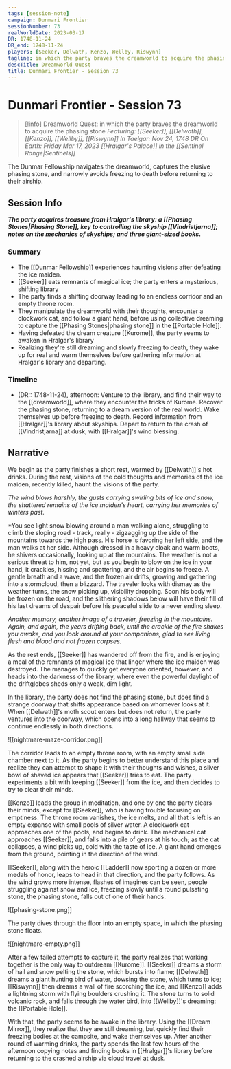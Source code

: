 ```yaml
---
tags: [session-note]
campaign: Dunmari Frontier
sessionNumber: 73
realWorldDate: 2023-03-17
DR: 1748-11-24
DR_end: 1748-11-24
players: [Seeker, Delwath, Kenzo, Wellby, Riswynn]
tagline: in which the party braves the dreamworld to acquire the phasing stone
descTitle: Dreamworld Quest
title: Dunmari Frontier - Session 73
---
```

# Dunmari Frontier - Session 73

>[!info] Dreamworld Quest: in which the party braves the dreamworld to acquire the phasing stone
> *Featuring: [[Seeker]], [[Delwath]], [[Kenzo]], [[Wellby]], [[Riswynn]]*
> *In Taelgar: Nov 24, 1748 DR*
> *On Earth: Friday Mar 17, 2023*
> *[[Hralgar's Palace]] in the [[Sentinel Range|Sentinels]]*

The Dunmar Fellowship navigates the dreamworld, captures the elusive phasing stone, and narrowly avoids freezing to death before returning to their airship.

## Session Info

***The party acquires treasure from Hralgar's library: a [[Phasing Stones|Phasing Stone]], key to controlling the skyship [[Vindristjarna]]; notes on the mechanics of skyships; and three giant-sized books.***
### Summary
- The [[Dunmar Fellowship]] experiences haunting visions after defeating the ice maiden.
- [[Seeker]] eats remnants of magical ice; the party enters a mysterious, shifting library
- The party finds a shifting doorway leading to an endless corridor and an empty throne room.
- They manipulate the dreamworld with their thoughts, encounter a clockwork cat, and follow a giant hand, before using collective dreaming to capture the [[Phasing Stones|phasing stone]] in the [[Portable Hole]].
- Having defeated the dream creature [[Kurome]], the party seems to awaken in Hralgar's library
- Realizing they're still dreaming and slowly freezing to death, they wake up for real and warm themselves before gathering information at Hralgar's library and departing.

### Timeline
- (DR:: 1748-11-24), afternoon: Venture to the library, and find their way to the [[dreamworld]], where they encounter the tricks of Kurome. Recover the phasing stone, returning to a dream version of the real world. Wake themselves up before freezing to death. Record information from [[Hralgar]]'s library about skyships. Depart to return to the crash of [[Vindristjarna]] at dusk, with [[Hralgar]]'s wind blessing.

## Narrative
We begin as the party finishes a short rest, warmed by [[Delwath]]'s hot drinks. During the rest, visions of the cold thoughts and memories of the ice maiden, recently killed, haunt the visions of the party.

*The wind blows harshly, the gusts carrying swirling bits of ice and snow, the shattered remains of the ice maiden's heart, carrying her memories of winters past.*

*You see light snow blowing around a man walking alone, struggling to climb the sloping road - track, really - zigzagging up the side of the mountains towards the high pass. His horse is favoring her left side, and the man walks at her side. Although dressed in a heavy cloak and warm boots, he shivers occasionally, looking up at the mountains. The weather is not a serious threat to him, not yet, but as you begin to blow on the ice in your hand, it crackles, hissing and spattering, and the air begins to freeze. A gentle breath and a wave, and the frozen air drifts, growing and gathering into a stormcloud, then a blizzard. The traveler looks with dismay as the weather turns, the snow picking up, visibility dropping. Soon his body will be frozen on the road, and the slithering shadows below will have their fill of his last dreams of despair before his peaceful slide to a never ending sleep. 

*Another memory, another image of a traveler, freezing in the mountains. Again, and again, the years drifting back, until the crackle of the fire shakes you awake, and you look around at your companions, glad to see living flesh and blood and not frozen corpses.*

As the rest ends, [[Seeker]] has wandered off from the fire, and is enjoying a meal of the remnants of magical ice that linger where the ice maiden was destroyed. The manages to quickly get everyone oriented, however, and heads into the darkness of the library, where even the powerful daylight of the driftglobes sheds only a weak, dim light. 

In the library, the party does not find the phasing stone, but does find a strange doorway that shifts appearance based on whomever looks at it. When [[Delwath]]'s moth scout enters but does not return, the party ventures into the doorway, which opens into a long hallway that seems to continue endlessly in both directions. 

![[nightmare-maze-corridor.png]]

The corridor leads to an empty throne room, with an empty small side chamber next to it. As the party begins to better understand this place and realize they can attempt to shape it with their thoughts and wishes, a silver bowl of shaved ice appears that [[Seeker]] tries to eat. The party experiments a bit with keeping [[Seeker]] from the ice, and then decides to try to clear their minds.

[[Kenzo]] leads the group in meditation, and one by one the party clears their minds, except for [[Seeker]], who is having trouble focusing on emptiness. The throne room vanishes, the ice melts, and all that is left is an empty expanse with small pools of silver water. A clockwork cat approaches one of the pools, and begins to drink. The mechanical cat approaches [[Seeker]], and falls into a pile of gears at his touch; as the cat collapses, a wind picks up, cold with the taste of ice. A giant hand emerges from the ground, pointing in the direction of the wind.

[[Seeker]], along with the heroic [[Ladder]] now sporting a dozen or more medals of honor, leaps to head in that direction, and the party follows. As the wind grows more intense, flashes of imagines can be seen, people struggling against snow and ice, freezing slowly until a round pulsating stone, the phasing stone, falls out of one of their hands. 

![[phasing-stone.png]]

The party dives through the floor into an empty space, in which the phasing stone floats. 

![[nightmare-empty.png]]

After a few failed attempts to capture it, the party realizes that working together is the only way to outdream [[Kurome]]. [[Seeker]] dreams a storm of hail and snow pelting the stone, which bursts into flame; [[Delwath]] dreams a giant hunting bird of water, dowsing the stone, which turns to ice; [[Riswynn]] then dreams a wall of fire scorching the ice, and [[Kenzo]] adds a lightning storm with flying boulders crushing it. The stone turns to solid volcanic rock, and falls through the water bird, into [[Wellby]]'s dreaming: the [[Portable Hole]]. 

With that, the party seems to be awake in the library. Using the [[Dream Mirror]], they realize that they are still dreaming, but quickly find their freezing bodies at the campsite, and wake themselves up. After another round of warming drinks, the party spends the last few hours of the afternoon copying notes and finding books in [[Hralgar]]'s library before returning to the crashed airship via cloud travel at dusk.
